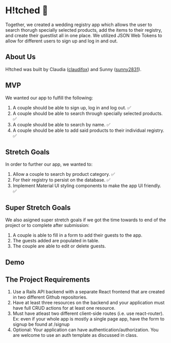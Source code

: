 # H!tched 💍

Together, we created a wedding registry app which allows the user to search thorugh specially selected products, add the items to their registry, and create their guestlist all in one place. We utilized JSON Web Tokens to allow for different users to sign up and log in and out. 

## About Us 

H!tched was built by Claudia ([claudifox](https://github.com/claudifox)) and Sunny ([sunny2831](https://github.com/sunny2831)).

## MVP

We wanted our app to fulfill the following: 
1. A couple should be able to sign up, log in and log out. ✅
2. A couple should be able to search through specially selected products. ✅
3. A couple should be able to search by name. ✅
4. A couple should be able to add said products to their individual registry. ✅

## Stretch Goals 

In order to further our app, we wanted to: 
1. Allow a couple to search by product category. ✅
2. For their registry to persist on the database. ✅
3. Implement Material UI styling components to make the app UI friendly. ✅

## Super Stretch Goals 

We also asigned super stretch goals if we got the time towards to end of the project or to complete after submission:
1. A couple is able to fill in a form to add their guests to the app.
2. The guests added are populated in table.
3. The couple are able to edit or delete guests.

## Demo 

## The Project Requirements

1. Use a Rails API backend with a separate React frontend that are created in two different Github repositories.
2. Have at least three resources on the backend and your application must have full CRUD actions for at least one resource.
3. Must have atleast two different client-side routes (i.e. use react-router). Ex: even if your whole app is mostly a single page app, have the form to signup be found at /signup
4. Optional: Your application can have authentication/authorization. You are welcome to use an auth template as discussed in class.
